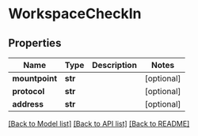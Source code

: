 # WorkspaceCheckIn


## Properties

Name | Type | Description | Notes
------------ | ------------- | ------------- | -------------
**mountpoint** | **str** |  | [optional] 
**protocol** | **str** |  | [optional] 
**address** | **str** |  | [optional] 

[[Back to Model list]](../README.md#models) [[Back to API list]](../README.md#api-endpoints) [[Back to README]](../README.md)


